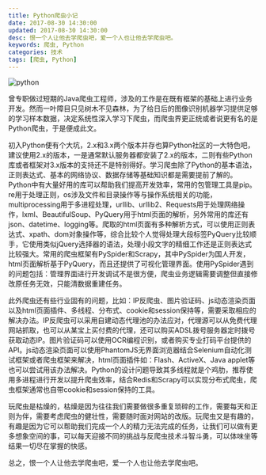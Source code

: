 ```yaml
---
title: Python爬虫小记
date: 2017-08-30 14:30:00
updated: 2017-08-30 14:30:00
desc: 恨一个人让他去学爬虫吧，爱一个人也让他去学爬虫吧。
keywords: 爬虫, Python
categories: 技术
tags: [爬虫, Python]
---
```


![python](/images/python.jpg)

曾专职做过短期的Java爬虫工程师，涉及的工作是在既有框架的基础上进行业务开发。然而一叶障目只见树木不见森林，为了给日后的图像识别机器学习提供足够的学习样本数据，决定系统性深入学习下爬虫，而爬虫界更正统或者说更有名的是Python爬虫，于是便成此文。

<!--more-->

初入Python便有个大坑，2.x和3.x两个版本并存也算Python社区的一大特色吧，建议使用2.x的版本，一是通常默认服务器都安装了2.x的版本，二则有些Python库或者框架对3.x版本的支持还不是特别得好。学习爬虫除了Python的基本语法，正则表达式、基本的网络协议、数据存储等基础知识都是需要提前了解的。Python中有大量好用的库可以帮助我们提高开发效率，常用的包管理工具是pip。re用于处理正则，os涉及文件和目录操作等与操作系统相关的功能，multiprocessing用于多进程处理，urllib、urllib2、Requests用于处理网络操作，lxml、BeautifulSoup、PyQuery用于html页面的解析，另外常用的库还有json、datetime、logging等。爬取的html页面有多种解析方式，可以使用正则表达式、xpath、dom对象操作等，综合比较个人觉得处理大段标签PyQuery比较顺手，它使用类似jQuery选择器的语法，处理小段文字的精细工作还是正则表达式比较强大。常用的爬虫框架有PySpider和Scrapy，其中PySpider为国人开发，html页面解析基于PyQuery，而且还提供了可视化管理界面。使用PySpider遇到的问题包括：管理界面进行开发调试不是很方便，爬虫业务逻辑需要调整但直接修改原任务无效，只能清数据重建任务。

此外爬虫还有些行业固有的问题，比如：IP反爬虫、图片验证码、js动态渲染页面以及html页面插件、多线程、分布式、cookie和session保持等，需要采取相应的解决办法。IP反爬虫可以采用自建动态代理池的办法应对，代理源可以从免费代理网站抓取，也可以从某宝上买付费的代理，还可以购买ADSL拨号服务器定时拨号获取动态IP。图片验证码可以使用OCR编程识别，或者购买专业打码平台提供的API。js动态渲染页面可以使用PhantomJS无界面浏览器结合Selenium自动化测试框架或者爬虫框架来解决，html页面插件如：Flash、ActiveX、Java applet等也可以尝试用该办法解决。Python的设计问题导致其多线程就是个鸡肋，推荐使用多进程进行开发以提升爬虫效率，结合Redis和Scrapy可以实现分布式爬虫，爬虫框架通常也自带cookie和session保持的工具。

玩爬虫是枯燥的，枯燥是因为往往我们需要做很多重复琐碎的工作，需要每天和正则为伴，需要考虑爬虫的健壮性，需要随时面对网站的改版。玩爬虫又是有趣的，有趣是因为它可以帮助我们完成一个人的精力无法完成的任务，让我们可以做有更多想象空间的事，可以每天迎接不同的挑战与反爬虫技术斗智斗勇，可以体味坐等结果一切尽在掌握的快感。

总之，恨一个人让他去学爬虫吧，爱一个人也让他去学爬虫吧。